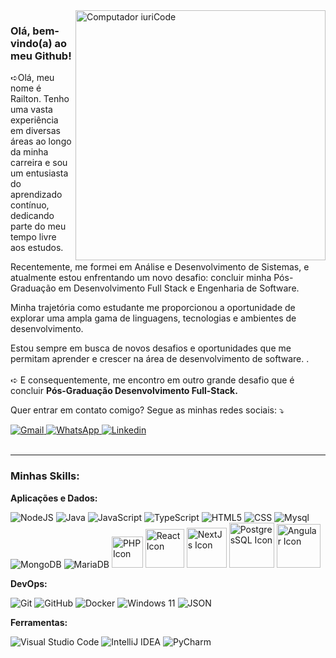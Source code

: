 <img src="https://raw.githubusercontent.com/MicaelliMedeiros/micaellimedeiros/master/image/computer-illustration.png" min-width="400px" max-width="400px" width="400px" align="right" alt="Computador iuriCode">

<h3>Olá, bem-vindo(a) ao meu Github!</h3>

<p align="left">
➪Olá, meu nome é Railton. Tenho uma vasta experiência em diversas áreas ao longo da minha carreira e sou um entusiasta do aprendizado contínuo, dedicando parte do meu tempo livre aos estudos. 

Recentemente, me formei em Análise e Desenvolvimento de Sistemas, e atualmente estou enfrentando um novo desafio: concluir minha Pós-Graduação em Desenvolvimento Full Stack e Engenharia de Software.

Minha trajetória como estudante me proporcionou a oportunidade de explorar uma ampla gama de linguagens, tecnologias e ambientes de desenvolvimento. 

Estou sempre em busca de novos desafios e oportunidades que me permitam aprender e crescer na área de desenvolvimento de software.
</strong>.
  </br>
  </br>
➪ E consequentemente, me encontro em outro grande desafio que é concluir <strong>Pós-Graduação Desenvolvimento Full-Stack.</strong>


  
  
</div>

<p align="left">
  Quer entrar em contato comigo? Segue as minhas redes sociais: ⤵️
</p>

<div align="left">
  <a href="railtonaraujoofc@gmail.com" target="_blank">
    <img src="https://img.icons8.com/?size=100&id=Cjuj2uISMdQ1&format=png&color=000000" alt="Gmail"/>
  </a>

  <a href="https://api.whatsapp.com/send?phone=5562992512120" target="_blank">
    <img src="https://img.icons8.com/?size=100&id=108653&format=png&color=000000" alt="WhatsApp"/>
  </a>

  <a href="https://www.linkedin.com/in/railtonoficial/" target="_blank">
    <img src="https://img.icons8.com/?size=100&id=108812&format=png&color=000000" alt="Linkedin"/>
  </a>

  
</div>

</br>

---

<h3>Minhas Skills:</h3>

  **Aplicações e Dados:**

  ![NodeJS](https://img.shields.io/badge/Node.js-6DA55F?logo=node.js&logoColor=white)
  ![Java](https://img.shields.io/badge/Java-%23ED8B00.svg?logo=openjdk&logoColor=white)
  ![JavaScript](https://img.shields.io/badge/-JavaScript-333333?style=flat&logo=javascript)
  ![TypeScript](https://img.shields.io/badge/-TypeScript-333333?style=flat&logo=TypeScript)
  ![HTML5](https://img.shields.io/badge/-HTML5-333333?style=flat&logo=HTML5)
  ![CSS](https://img.shields.io/badge/-CSS-333333?style=flat&logo=CSS3&logoColor=1572B6)
  ![Mysql](https://img.shields.io/badge/-Mysql-333333?style=flat&logo=mysql)
  ![MongoDB](https://img.shields.io/badge/MongoDB-%234ea94b.svg?logo=mongodb&logoColor=white)
  ![MariaDB](https://img.shields.io/badge/MariaDB-003545?logo=mariadb&logoColor=white)
  <img width="50px" src="https://img.shields.io/badge/PHP-777BB4?style=for-the-badge&logo=php&logoColor=white" alt="PHP Icon" />
  <img width="62px" src="https://img.shields.io/badge/React-20232A?style=for-the-badge&logo=react&logoColor=61DAFB" alt="React Icon" />
  <img width="64px" src="https://img.shields.io/badge/next%20js-000000?style=for-the-badge&logo=nextdotjs&logoColor=white" alt="NextJs Icon" />
  <img width="72px" src="https://img.shields.io/badge/PostgreSQL-316192?style=for-the-badge&logo=postgresql&logoColor=white" alt="PostgresSQL Icon" />
  <img width="70px" src="https://img.shields.io/badge/Angular-DD0031?style=for-the-badge&logo=angular&logoColor=white" alt="Angular Icon" />

  
**DevOps:**

  ![Git](https://img.shields.io/badge/-Git-333333?style=flat&logo=git)
  ![GitHub](https://img.shields.io/badge/-GitHub-333333?style=flat&logo=github)
  ![Docker](https://img.shields.io/badge/-Docker-333333?style=flat&logo=docker)
  ![Windows 11](https://img.shields.io/badge/Windows%2011-0078D4?logo=windows11&logoColor=fff)
  ![JSON](https://img.shields.io/badge/JSON-000?logo=json&logoColor=fff)
  
  

**Ferramentas:**

  ![Visual Studio Code](https://img.shields.io/badge/-Visual%20Studio%20Code-333333?style=flat&logo=visual-studio-code&logoColor=007ACC)
  ![IntelliJ IDEA](https://img.shields.io/badge/IntelliJIDEA-000000.svg?logo=intellij-idea&logoColor=white)
  ![PyCharm](https://img.shields.io/badge/PyCharm-143?logo=pycharm&logoColor=black&color=black&labelColor=green)
    
